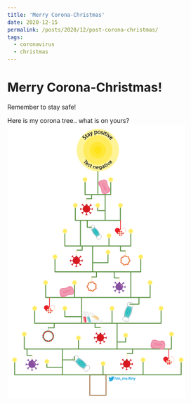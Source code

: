 ```yaml
---
title: 'Merry Corona-Christmas'
date: 2020-12-15
permalink: /posts/2020/12/post-corona-christmas/
tags:
  - coronavirus
  - christmas
---
```

# Merry Corona-Christmas!

Remember to stay safe! 

Here is my corona tree.. what is on yours?
<img src="/images/Corona_Christmas_Tree.png"
     alt="Corona Christmas Tree"
     style="float: left; margin-right: 10px;" />

